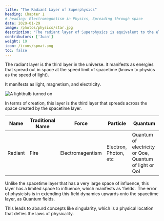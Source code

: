 ```yaml
---
title: "The Radiant Layer of Superphysics"
heading: Chapter 1
# heading: Electromagnetism in Physics, Spreading through space
date: 2020-01-29
image: /photos/physics/star.jpg
description: "The radiant layer of Superphysics is equivalent to the electromagentic field in Physics"
contributors: ['Juan']
weight: 10
icon: /icons/spmat.png
toc: false
---
```



The radiant layer is the third layer in the universe. It manifests as energies that spread out in space at the speed limit of spacetime (known to physics as the speed of light). 

It manifests as light, magnetism, and electricity.

![A lightbulb turned on](/photos/physics/light.jpg)

In terms of creation, this layer is the third layer that spreads across the space created by the spacetime layer.

Name | Traditional Name | Force | Particle | Quantum
--- | --- | --- | --- | ---
Radiant | Fire | Electromagentism | Electron, Photon, etc | Quantum of electricity or Qoe, Quantum of light or Qol


Unlike the spacetime layer that has a very large space of influence, this layer has a limited space to influence, which manifests as 'fields'. The error of physicists is in extending this field dynamics upwards onto the spacetime layer, as Quantum fields. 

This leads to absurd concepts like singularity, which is a physical location that defies the laws of physicality. 

